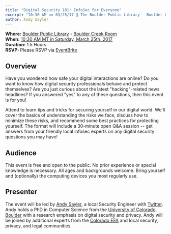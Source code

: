 ```yaml
---
title: "Digital Security 101: InfoSec for Everyone"
excerpt: "10:30 AM on 03/25/17 @ The Boulder Public Library - Boulder Creek Room"
author: Andy Sayler
---
```


**Where:** [Boulder Public Library](https://boulderlibrary.org/locations/main/)
         - [Boulder Creek Room](https://boulderlibrary.org/services/meeting-rooms/main-library-meeting-room-maps/)  
**When:** [10:30 AM MT in Saturday, March 25th, 2017](https://www.eventbrite.com/e/digital-security-101-infosec-for-everyone-tickets-32679647706)  
**Duration:** 1.5 Hours  
**RSVP:** Please RSVP via [EventBrite](https://www.eventbrite.com/e/digital-security-101-infosec-for-everyone-tickets-32679647706)

Overview
--------

Have you wondered how safe your digital interactions are online? Do
you want to know how digital security professionals behave and protect
themselves? Are you just curious about the latest "hacking"-related
news headlines? If you answered "yes" to any of these questions, then
this event is for you!

Attend to learn tips and tricks for securing yourself in our digital
world. We'll cover the basics of understanding the risks we face,
discuss how to minimize these risks, and recommend some best practices
for protecting yourself. The format will include a 30-minute open Q&A
session -- get answers from your friendly local infosec experts on any
digital security questions you may have!

Audience
--------

This event is free and open to the public. No prior experience or
special knowledge is necessary. All ages and backgrounds
welcome. Bring yourself and (optionally) the computing devices you
most regularly use.

Presenter
---------

The event will be led by [Andy Sayler](https://www.andysayler.com), a
local Security Engineer with [Twitter](https://www.twitter.com). Andy
holds a PhD in Computer Science from the [University of Colorado,
Boulder](http://www.colorado.edu) with a research emphasis on digital
security and privacy. Andy will be joined by additional experts from
the [Colorado EFA](http://efacolorado.com) and local security,
privacy, and legal communities.
